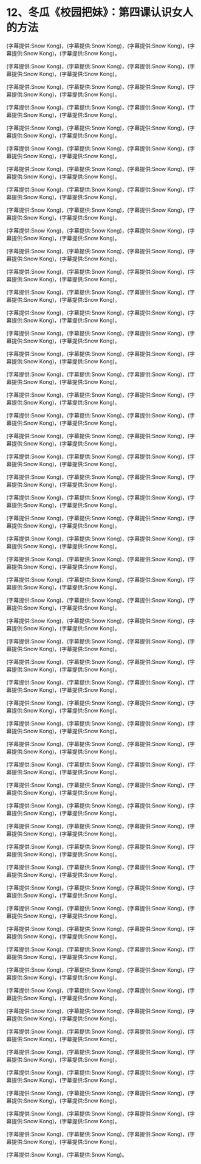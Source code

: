 # 12、冬瓜《校园把妹》：第四课认识女人的方法

(字幕提供:Snow Kong)，(字幕提供:Snow Kong)，(字幕提供:Snow Kong)，(字幕提供:Snow Kong)，(字幕提供:Snow Kong)。

(字幕提供:Snow Kong)，(字幕提供:Snow Kong)，(字幕提供:Snow Kong)，(字幕提供:Snow Kong)，(字幕提供:Snow Kong)。

(字幕提供:Snow Kong)，(字幕提供:Snow Kong)，(字幕提供:Snow Kong)，(字幕提供:Snow Kong)，(字幕提供:Snow Kong)。

(字幕提供:Snow Kong)，(字幕提供:Snow Kong)，(字幕提供:Snow Kong)，(字幕提供:Snow Kong)，(字幕提供:Snow Kong)。

(字幕提供:Snow Kong)，(字幕提供:Snow Kong)，(字幕提供:Snow Kong)，(字幕提供:Snow Kong)，(字幕提供:Snow Kong)。

(字幕提供:Snow Kong)，(字幕提供:Snow Kong)，(字幕提供:Snow Kong)，(字幕提供:Snow Kong)，(字幕提供:Snow Kong)。

(字幕提供:Snow Kong)，(字幕提供:Snow Kong)，(字幕提供:Snow Kong)，(字幕提供:Snow Kong)，(字幕提供:Snow Kong)。

(字幕提供:Snow Kong)，(字幕提供:Snow Kong)，(字幕提供:Snow Kong)，(字幕提供:Snow Kong)，(字幕提供:Snow Kong)。

(字幕提供:Snow Kong)，(字幕提供:Snow Kong)，(字幕提供:Snow Kong)，(字幕提供:Snow Kong)，(字幕提供:Snow Kong)。

(字幕提供:Snow Kong)，(字幕提供:Snow Kong)，(字幕提供:Snow Kong)，(字幕提供:Snow Kong)，(字幕提供:Snow Kong)。

(字幕提供:Snow Kong)，(字幕提供:Snow Kong)，(字幕提供:Snow Kong)，(字幕提供:Snow Kong)，(字幕提供:Snow Kong)。

(字幕提供:Snow Kong)，(字幕提供:Snow Kong)，(字幕提供:Snow Kong)，(字幕提供:Snow Kong)，(字幕提供:Snow Kong)。

(字幕提供:Snow Kong)，(字幕提供:Snow Kong)，(字幕提供:Snow Kong)，(字幕提供:Snow Kong)，(字幕提供:Snow Kong)。

(字幕提供:Snow Kong)，(字幕提供:Snow Kong)，(字幕提供:Snow Kong)，(字幕提供:Snow Kong)，(字幕提供:Snow Kong)。

(字幕提供:Snow Kong)，(字幕提供:Snow Kong)，(字幕提供:Snow Kong)，(字幕提供:Snow Kong)，(字幕提供:Snow Kong)。

(字幕提供:Snow Kong)，(字幕提供:Snow Kong)，(字幕提供:Snow Kong)，(字幕提供:Snow Kong)，(字幕提供:Snow Kong)。

(字幕提供:Snow Kong)，(字幕提供:Snow Kong)，(字幕提供:Snow Kong)，(字幕提供:Snow Kong)，(字幕提供:Snow Kong)。

(字幕提供:Snow Kong)，(字幕提供:Snow Kong)，(字幕提供:Snow Kong)，(字幕提供:Snow Kong)，(字幕提供:Snow Kong)。

(字幕提供:Snow Kong)，(字幕提供:Snow Kong)，(字幕提供:Snow Kong)，(字幕提供:Snow Kong)，(字幕提供:Snow Kong)。

(字幕提供:Snow Kong)，(字幕提供:Snow Kong)，(字幕提供:Snow Kong)，(字幕提供:Snow Kong)，(字幕提供:Snow Kong)。

(字幕提供:Snow Kong)，(字幕提供:Snow Kong)，(字幕提供:Snow Kong)，(字幕提供:Snow Kong)，(字幕提供:Snow Kong)。

(字幕提供:Snow Kong)，(字幕提供:Snow Kong)，(字幕提供:Snow Kong)，(字幕提供:Snow Kong)，(字幕提供:Snow Kong)。

(字幕提供:Snow Kong)，(字幕提供:Snow Kong)，(字幕提供:Snow Kong)，(字幕提供:Snow Kong)，(字幕提供:Snow Kong)。

(字幕提供:Snow Kong)，(字幕提供:Snow Kong)，(字幕提供:Snow Kong)，(字幕提供:Snow Kong)，(字幕提供:Snow Kong)。

(字幕提供:Snow Kong)，(字幕提供:Snow Kong)，(字幕提供:Snow Kong)，(字幕提供:Snow Kong)，(字幕提供:Snow Kong)。

(字幕提供:Snow Kong)，(字幕提供:Snow Kong)，(字幕提供:Snow Kong)，(字幕提供:Snow Kong)，(字幕提供:Snow Kong)。

(字幕提供:Snow Kong)，(字幕提供:Snow Kong)，(字幕提供:Snow Kong)，(字幕提供:Snow Kong)，(字幕提供:Snow Kong)。

(字幕提供:Snow Kong)，(字幕提供:Snow Kong)，(字幕提供:Snow Kong)，(字幕提供:Snow Kong)，(字幕提供:Snow Kong)。

(字幕提供:Snow Kong)，(字幕提供:Snow Kong)，(字幕提供:Snow Kong)，(字幕提供:Snow Kong)，(字幕提供:Snow Kong)。

(字幕提供:Snow Kong)，(字幕提供:Snow Kong)，(字幕提供:Snow Kong)，(字幕提供:Snow Kong)，(字幕提供:Snow Kong)。

(字幕提供:Snow Kong)，(字幕提供:Snow Kong)，(字幕提供:Snow Kong)，(字幕提供:Snow Kong)，(字幕提供:Snow Kong)。

(字幕提供:Snow Kong)，(字幕提供:Snow Kong)，(字幕提供:Snow Kong)，(字幕提供:Snow Kong)，(字幕提供:Snow Kong)。

(字幕提供:Snow Kong)，(字幕提供:Snow Kong)，(字幕提供:Snow Kong)，(字幕提供:Snow Kong)，(字幕提供:Snow Kong)。

(字幕提供:Snow Kong)，(字幕提供:Snow Kong)，(字幕提供:Snow Kong)，(字幕提供:Snow Kong)，(字幕提供:Snow Kong)。

(字幕提供:Snow Kong)，(字幕提供:Snow Kong)，(字幕提供:Snow Kong)，(字幕提供:Snow Kong)，(字幕提供:Snow Kong)。

(字幕提供:Snow Kong)，(字幕提供:Snow Kong)，(字幕提供:Snow Kong)，(字幕提供:Snow Kong)，(字幕提供:Snow Kong)。

(字幕提供:Snow Kong)，(字幕提供:Snow Kong)，(字幕提供:Snow Kong)，(字幕提供:Snow Kong)，(字幕提供:Snow Kong)。

(字幕提供:Snow Kong)，(字幕提供:Snow Kong)，(字幕提供:Snow Kong)，(字幕提供:Snow Kong)，(字幕提供:Snow Kong)。

(字幕提供:Snow Kong)，(字幕提供:Snow Kong)，(字幕提供:Snow Kong)，(字幕提供:Snow Kong)，(字幕提供:Snow Kong)。

(字幕提供:Snow Kong)，(字幕提供:Snow Kong)，(字幕提供:Snow Kong)，(字幕提供:Snow Kong)，(字幕提供:Snow Kong)。

(字幕提供:Snow Kong)，(字幕提供:Snow Kong)，(字幕提供:Snow Kong)，(字幕提供:Snow Kong)，(字幕提供:Snow Kong)。

(字幕提供:Snow Kong)，(字幕提供:Snow Kong)，(字幕提供:Snow Kong)，(字幕提供:Snow Kong)，(字幕提供:Snow Kong)。

(字幕提供:Snow Kong)，(字幕提供:Snow Kong)，(字幕提供:Snow Kong)，(字幕提供:Snow Kong)，(字幕提供:Snow Kong)。

(字幕提供:Snow Kong)，(字幕提供:Snow Kong)，(字幕提供:Snow Kong)，(字幕提供:Snow Kong)，(字幕提供:Snow Kong)。

(字幕提供:Snow Kong)，(字幕提供:Snow Kong)，(字幕提供:Snow Kong)，(字幕提供:Snow Kong)，(字幕提供:Snow Kong)。

(字幕提供:Snow Kong)，(字幕提供:Snow Kong)，(字幕提供:Snow Kong)，(字幕提供:Snow Kong)，(字幕提供:Snow Kong)。

(字幕提供:Snow Kong)，(字幕提供:Snow Kong)，(字幕提供:Snow Kong)，(字幕提供:Snow Kong)，(字幕提供:Snow Kong)。

(字幕提供:Snow Kong)，(字幕提供:Snow Kong)，(字幕提供:Snow Kong)，(字幕提供:Snow Kong)，(字幕提供:Snow Kong)。

(字幕提供:Snow Kong)，(字幕提供:Snow Kong)，(字幕提供:Snow Kong)，(字幕提供:Snow Kong)，(字幕提供:Snow Kong)。

(字幕提供:Snow Kong)，(字幕提供:Snow Kong)，(字幕提供:Snow Kong)，(字幕提供:Snow Kong)，(字幕提供:Snow Kong)。

(字幕提供:Snow Kong)，(字幕提供:Snow Kong)，(字幕提供:Snow Kong)，(字幕提供:Snow Kong)，(字幕提供:Snow Kong)。

(字幕提供:Snow Kong)，(字幕提供:Snow Kong)，(字幕提供:Snow Kong)，(字幕提供:Snow Kong)，(字幕提供:Snow Kong)。

(字幕提供:Snow Kong)，(字幕提供:Snow Kong)，(字幕提供:Snow Kong)，(字幕提供:Snow Kong)，(字幕提供:Snow Kong)。

(字幕提供:Snow Kong)，(字幕提供:Snow Kong)，(字幕提供:Snow Kong)，(字幕提供:Snow Kong)，(字幕提供:Snow Kong)。

(字幕提供:Snow Kong)，(字幕提供:Snow Kong)。